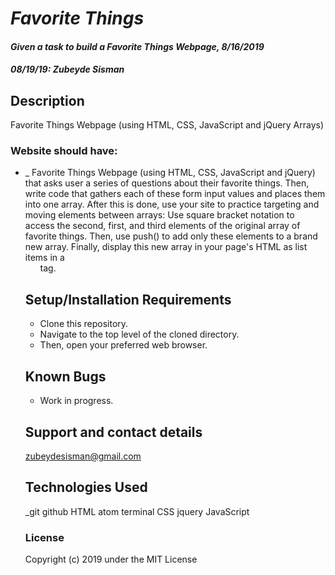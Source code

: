 # _Favorite Things_

#### _Given a task to build a Favorite Things Webpage, 8/16/2019_
#### _**08/19/19: Zubeyde Sisman**_

## Description
Favorite Things Webpage (using HTML, CSS, JavaScript and jQuery Arrays)

### Website should have:

* _ Favorite Things Webpage  (using HTML, CSS, JavaScript and jQuery) that asks user a series of questions about their favorite things. Then, write code that gathers each of these form input values and places them into one array.
After this is done, use your site to practice targeting and moving elements between arrays:
Use square bracket notation to access the second, first, and third elements of the original array of favorite things.
Then, use push() to add only these elements to a brand new array.
Finally, display this new array in your page's HTML as list items in a <ul> tag.

## Setup/Installation Requirements

* Clone this repository.
* Navigate to the top level of the cloned directory.
* Then, open your preferred web browser.

## Known Bugs

* Work in progress.

## Support and contact details

 zubeydesisman@gmail.com

## Technologies Used

_git github  HTML atom terminal CSS jquery JavaScript

### License

Copyright (c) 2019 under the MIT License
